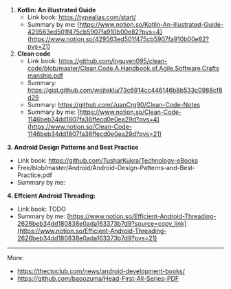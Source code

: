 1. **Kotlin: An illustrated Guide**
    - Link book: https://typealias.com/start/
    - Summary by me: [https://www.notion.so/Kotlin-An-illustrated-Guide-429563ed501f475cb5907fa910b00e82?pvs=4](https://www.notion.so/429563ed501f475cb5907fa910b00e82?pvs=21)
2. **Clean code**
    - Link book: https://github.com/jnguyen095/clean-code/blob/master/Clean.Code.A.Handbook.of.Agile.Software.Craftsmanship.pdf
    - Summary: https://gist.github.com/wojteklu/73c6914cc446146b8b533c0988cf8d29
    - Summary: https://github.com/JuanCrg90/Clean-Code-Notes
    - Summary by me: [https://www.notion.so/Clean-Code-1146beb34dd1807fa36ffecd0e0ea29d?pvs=4](https://www.notion.so/Clean-Code-1146beb34dd1807fa36ffecd0e0ea29d?pvs=21)

**3. Android Design Patterns and Best Practice**

- Link book: https://github.com/TusharKukra/Technology-eBooks
- Free/blob/master/Android/Android-Design-Patterns-and-Best-Practice.pdf
- Summary by me:

**4. Effcient Android Threading:**

- Link book: TODO
- Summary by me: [https://www.notion.so/Efficient-Android-Threading-2626beb34dd180838e0ada163373b7d9?source=copy_link](https://www.notion.so/Efficient-Android-Threading-2626beb34dd180838e0ada163373b7d9?pvs=21)

---

More:

- https://thectoclub.com/news/android-development-books/
- https://github.com/baoozuma/Head-First-All-Series-PDF